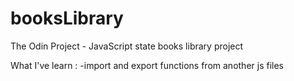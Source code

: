 # booksLibrary

The Odin Project - JavaScript state books library project

What I've learn :
-import and export functions from another js files
